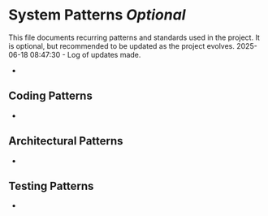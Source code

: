 # System Patterns *Optional*

This file documents recurring patterns and standards used in the project.
It is optional, but recommended to be updated as the project evolves.
2025-06-18 08:47:30 - Log of updates made.

*

## Coding Patterns

*   

## Architectural Patterns

*   

## Testing Patterns

*